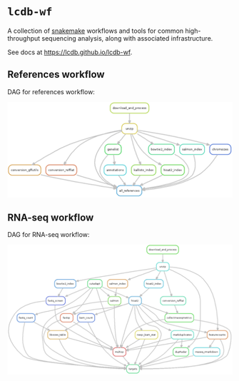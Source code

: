 # `lcdb-wf`

A collection of [snakemake](https://snakemake.readthedocs.io/en/stable/)
workflows and tools for common high-throughput sequencing analysis, along with
associated infrastructure.

See docs at https://lcdb.github.io/lcdb-wf.

## References workflow

DAG for references workflow:

![references dag](docs/references.png)

## RNA-seq workflow

DAG for RNA-seq workflow:

![rnaseq dag](docs/rnaseq.png)
